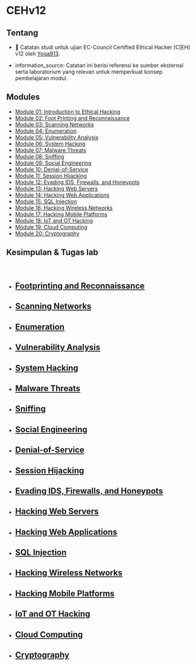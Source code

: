 # CEHv12

## Tentang

- :notebook: Catatan studi untuk ujian EC-Council Certified Ethical Hacker (C|EH) v12 oleh [Yoga913](https://github.com/Yoga913).

- information_source: Catatan ini berisi referensi ke sumber eksternal serta laboratorium yang relevan untuk memperkuat konsep pembelajaran modul.

## Modules

- [Module 01: Introduction to Ethical Hacking](module_01)
- [Module 02: Foot Printing and Reconnaissance](module_02)
- [Module 03: Scanning Networks](module_03)
- [Module 04: Enumeration](module_04)
- [Module 05: Vulnerability Analysis](module_05)
- [Module 06: System Hacking](module_06)
- [Module 07: Malware Threats](module_07)
- [Module 08: Sniffing](module_08)
- [Module 09: Social Engineering](module_09)
- [Module 10: Denial-of-Service](module_10)
- [Module 11: Session Hijacking](module_11)
- [Module 12: Evading IDS, Firewalls, and Honeypots](module_12)
- [Module 13: Hacking Web Servers](module_13)
- [Module 14: Hacking Web Applications](module_14)
- [Module 15: SQL Injection](module_15)
- [Module 16: Hacking Wireless Networks](module_16)
- [Module 17: Hacking Mobile Platforms](module_17)
- [Module 18: IoT and OT Hacking](module_18)
- [Module 19: Cloud Computing](module_19)
- [Module 20: Cryptography](module_20)

## Kesimpulan & Tugas lab

<br>

- ## [Footprinting and Reconnaissance](Kesimpulan/Footprinting_and_Reconnaissance.md)
- ## [Scanning Networks](Kesimpulan/Scanning_Networks.md)
- ## [Enumeration](Kesimpulan/Enumeration.md)
- ## [Vulnerability Analysis](Kesimpulan/Vulnerability_Analysis.md)
- ## [System Hacking](Kesimpulan/System_Hacking.md)
- ## [Malware Threats](Kesimpulan/Malware_Threats.md)
- ## [Sniffing](Kesimpulan/Sniffing.md)
- ## [Social Engineering](Kesimpulan/Social_Engineering.md)
- ## [Denial-of-Service](Kesimpulan/Denial_of_Service.md)
- ## [Session Hijacking](Kesimpulan/Session_Hijacking.md)
- ## [Evading IDS, Firewalls, and Honeypots](Kesimpulan/Evading_IDS_Firewalls_and_Honeypots.md)
- ## [Hacking Web Servers](Kesimpulan/Hacking_Web_Servers.md)
- ## [Hacking Web Applications](Kesimpulan/Hacking_Web_Applications.md)
- ## [SQL Injection](Kesimpulan/SQL_Injection.md)
- ## [Hacking Wireless Networks](Kesimpulan/Hacking_Wireless_Networks.md)
- ## [Hacking Mobile Platforms](Kesimpulan/Hacking_Mobile_Platforms.md)
- ## [IoT and OT Hacking](Kesimpulan/IoT_and_OT_Hacking.md)
- ## [Cloud Computing](Kesimpulan/Cloud_Computing.md)
- ## [Cryptography](Kesimpulan/Cryptography.md)


